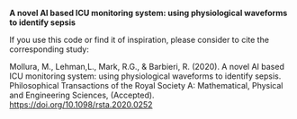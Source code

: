 **A novel AI based ICU monitoring system: using physiological waveforms to identify sepsis**

If you use this code or find it of inspiration,
please consider to cite the corresponding study:  

Mollura, M., Lehman,L., Mark, R.G., & Barbieri, R. (2020). 
A novel AI based ICU monitoring system: using physiological waveforms to identify sepsis. 
Philosophical Transactions of the Royal Society A: Mathematical, Physical and Engineering Sciences, (Accepted). 
https://doi.org/10.1098/rsta.2020.0252

